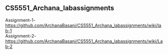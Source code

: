 ## CS5551_Archana_labassignments

Assignment-1-https://github.com/ArchanaBasani/CS5551_Archana_labassignments/wiki/lab-1 <br>
Assignment-2-https://github.com/ArchanaBasani/CS5551_Archana_labassignments/wiki/Lab-2
